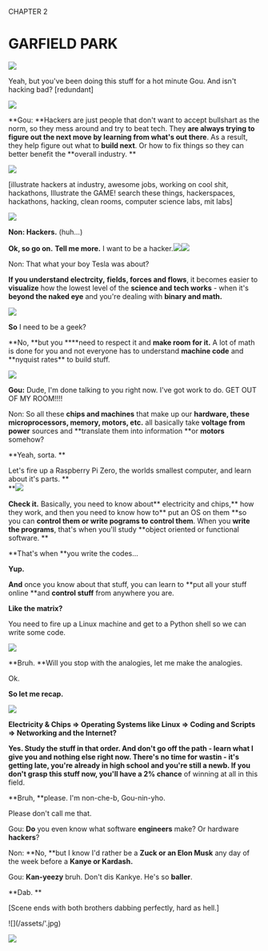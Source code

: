 CHAPTER 2

# GARFIELD PARK

![](https://pbs.twimg.com/media/DX9g0ZBVAAAnt2c.jpg)

Yeah, but you've been doing this stuff for a hot minute Gou. And isn't hacking bad? \[redundant\]

![](https://pbs.twimg.com/media/DX-OitWVMAEVSv9.jpg)

**Gou: **Hackers are just people that don't want to accept bullshart as the norm, so they mess around and try to beat tech. They **are always trying to figure out the next move by learning from what's out there**. As a result, they help figure out what to **build next**. Or how to fix things so they can better benefit the **overall industry. **

![](/assets/node-github.jpg)

\[illustrate hackers at industry, awesome jobs, working on cool shit, hackathons, Illustrate the GAME! search these things, hackerspaces, hackathons, hacking, clean rooms, computer science labs, mit labs\]

![](/assets/node-non-red.jpg)

**Non: Hackers.** \(huh...\)

**Ok, so go on.** **Tell me more.** I want to be a hacker.![](/assets/node-non-3.jpg)![](/assets/node-non-4.jpg)

Non: That what your boy Tesla was about?

**If you understand electrcity,** **fields, forces and flows**, it becomes easier to **visualize** how the lowest level of the **science and tech works** - when it's **beyond the naked eye** and you're dealing with **binary and math.**

![](http://res.cloudinary.com/dzryfxssm/image/upload/v1475878073/molecule_csquem.jpg)

**So** I need to be a geek?

**No, **but you **\*\*need to respect it and **make room for it.** A lot of math is done for you and not everyone has to understand **machine code** and **nyquist rates\*\* to build stuff.

![](https://d13yacurqjgara.cloudfront.net/users/104173/screenshots/2917331/gou4.jpg)

**Gou:** Dude, I'm done talking to you right now. I've got work to do. GET OUT OF MY ROOM!!!!

Non: So all these **chips and machines** that make up our **hardware, these microprocessors, memory, motors, etc.** all basically take **voltage from power** sources and **translate them into information **or **motors** somehow?

**Yeah, sorta. **

Let's fire up a Raspberry Pi Zero, the worlds smallest computer, and learn about it's parts. **                  
**![](/assets/node-pi-zero.jpg)

**Check it.** Basically, you need to know about** electricity and chips,** how they work, and then you need to know how to** put an OS on them **so you can **control them or write pograms to control them**. When you **write the programs**, that's when you'll study **object oriented or functional software. **

**That's when **you write the codes...

**Yup.**

**And** once you know about that stuff, you can learn to **put all your stuff online **and **control stuff** from anywhere you are.

**Like the matrix?**

You need to fire up a Linux machine and get to a Python shell so we can write some code.

![](http://res.cloudinary.com/dzryfxssm/image/upload/v1475878072/everywhere_nxytrz.jpg)

**Bruh. **Will you stop with the analogies, let me make the analogies.

Ok.

**So let me recap.**

![](https://pbs.twimg.com/media/DYHfJ8KV4AAaoGR.jpg)

**Electricity & Chips =&gt; Operating Systems like Linux =&gt; Coding and Scripts =&gt; Networking and the Internet?**

**Yes. **Study the stuff in **that order**. And **don't go off the path** - learn what I give you and nothing else right now. There's no time for wastin - it's getting late, you're **already in high school and you're still a newb**. If you don't **grasp** this stuff now, you'll have a** 2% chance** of winning at all in this field.

**Bruh, **please. I'm non-che-b, Gou-nin-yho.

Please don't call me that.

Gou: **Do** you even know what software **engineers** make? Or hardware **hackers**?

Non: **No, **but I know I'd rather be a **Zuck or an Elon Musk** any day of the week before a **Kanye or Kardash.**

Gou: **Kan-yeezy** bruh. Don't dis Kankye. He's so **baller**.

**Dab. **

\[Scene ends with both brothers dabbing perfectly, hard as hell.\]

!\[\]\(/assets/'.jpg\)

![](https://pbs.twimg.com/media/DX-P76QUQAACnS2.jpg)

